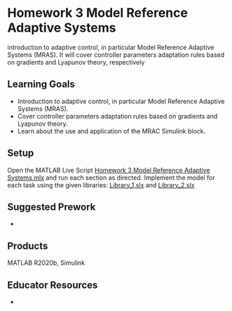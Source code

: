 # Homework 3 Model Reference Adaptive Systems 




introduction to adaptive control,
in particular Model Reference Adaptive Systems (MRAS). It will cover controller parameters adaptation rules
based on gradients and Lyapunov theory, respectively
## Learning Goals
- Introduction to adaptive control, in particular Model Reference Adaptive Systems (MRAS).
- Cover controller parameters adaptation rules based on gradients and Lyapunov theory.
- Learn about the use and application of the MRAC Simulink block.
## Setup
Open the MATLAB Live Script [Homework 3 Model Reference Adaptive Systems.mlx](https://github.com/cescongroup/Learning-based-control-with-MATLAB-and-Simulink/blob/main/Student%20Version/Homework%203%20Model%20Reference%20Adaptive%20Systems/Homework%203%20Model%20Reference%20Adaptive%20Systems.mlx) and run each section as directed. Implement the model for each task using the given libraries: [Library_1.slx](https://github.com/cescongroup/Learning-based-control-with-MATLAB-and-Simulink/blob/main/Student%20Version/Homework%203%20Model%20Reference%20Adaptive%20Systems/Library_1.slx) and [Library_2.slx](https://github.com/cescongroup/Learning-based-control-with-MATLAB-and-Simulink/blob/main/Student%20Version/Homework%203%20Model%20Reference%20Adaptive%20Systems/Library_2.slx)

## Suggested Prework
-
## Products
MATLAB R2020b, Simulink

## Educator Resources
-

